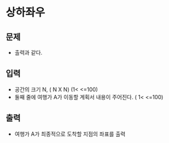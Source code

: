 # 상하좌우

## 문제
* 출력과 같다.

## 입력
* 공간의 크기 N, ( N X N) (1< <=100)
* 둘째 줄에 여행가 A가 이동할 계획서 내용이 주어진다. ( 1< <=100)

## 출력
* 여행가 A가 최종적으로 도착할 지점의 좌표를 출력